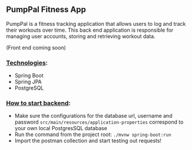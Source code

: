 ## PumpPal Fitness App
PumpPal is a fitness tracking application that allows users to log and track their workouts over time. This back end application is responsible for managing user accounts, storing and retrieving workout data.

(Front end coming soon)

### <u>Technologies</u>:
- Spring Boot
- Spring JPA
- PostgreSQL

### <u>How to start backend</u>:
- Make sure the configurations  for the database url, username and password ```src/main/resources/application-properties``` correspond to your own local PostgresSQL database  
- Run the command from the project root:
```./mvnw spring-boot:run```
- Import the postman collection and start testing out requests!